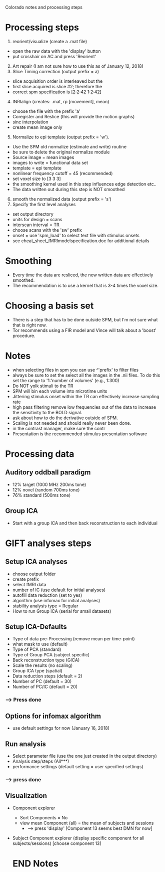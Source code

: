 Colorado notes and processing steps

# Processing steps
1. reorient/visualize (create a .mat file)
  * open the raw data with the 'display' button
  * put crosshair on AC and press 'Reorient'
2. Art repair (I am not sure how to use this as of January 12, 2018)
3. Slice Timing correction (output prefix = a)
  *   slice acquisition order is interleaved but the
  *   first slice acquired is slice #2; therefore the
  *   correct spm specification is [2:2:42 1:2:42]
4. INRIalign (creates: .mat, rp [movement], mean)
  * choose the file with the prefix 'a'
  * Coregister and Reslice (this will provide the motion graphs)
  * sinc interpolation
  * create mean image only
5. Normalize to epi template (output prefix = 'w').
  * Use the SPM old normalize (estimate and write) routine
  * be sure to delete the original normalize module
  * Source image = mean images
  * images to write = functional data set
  * template = epi template
  * nonlinear frequency cutoff = 45 (recommended)
  * set voxel size to [3 3 3]
  * the smoothing kernel used in this step influences edge detection etc..
  * The data written out during this step is NOT smoothed
6. smooth the normalized data (output prefix = 's')
7. Specify the first level analyses
  * set output directory
  * units for design = scans
  * interscan interval = TR
  * choose scans with the 'sw' prefix
  * onset = use 'spm_load' to select text file with stimulus onsets
  * see cheat_sheet_fMRImodelspecification.doc for additional details




# Smoothing
  * Every time the data are resliced, the new written data are effectively smoothed.
  * The recommendation is to use a kernel that is 3-4 times the voxel size.


# Choosing a basis set
  * There is a step that has to be done outside SPM, but I'm not sure what that is right now.
  * Tor recommends using a FIR model and Vince will talk about a 'boost' procedure.

# Notes
  * when selecting files in spm you can use ^'prefix' to filter files
  * always be sure to set the select all the images in the .nii files. To do this set the range to '1:'number of volumes' (e.g., 1:300)
  * Do NOT yolk stimuli to the TR
  * SPM will bin each volume into microtime units
  * Jittering stimulus onset within the TR can effectively increase sampling rate
  * high pass filtering remove low frequencies out of the data to increase the sensitivity to the BOLD signal.
  * ask about how to do the derivative outside of SPM.
  * Scaling is not needed and should really never been done.
  * in the contrast manager, make sure the contr
  * Presentation is the recommended stimulus presentation software



# Processing data
## Auditory oddball paradigm
  * 12% target (1000 MHz 200ms tone)
  * 12% novel (random 700ms tone)
  * 76% standard (500ms tone)



## Group ICA
* Start with a group ICA and then back reconstruction to each individual

# GIFT analyses steps
##  Setup ICA analyses
* choose output folder
* create prefix
* select fMRI data
* number of IC (use default for initial analyses)
* autofill data reduction (set to yes)
* algorithm (use infomax for initial analyses)
* stability analysis type = Regular
* How to run Group ICA (serial for small datasets)

## Setup ICA-Defaults
* Type of data pre-Processing (remove mean per time-point)
* what mask to use (default)
* Type of PCA (standard)
* Type of Group PCA (subject specific)
* Back reconstruction type (GICA)
* Scale the results (no scaling)
* Group ICA type (spatial)
* Data reduction steps (default = 2)
* Number of PC (default = 30)
* Number of PC/IC (default = 20)
### --> Press done

## Options for infomax algorithm
* use default settings for now (January 16, 2018)

## Run analysis
* Select parameter file (use the one just created in the output directory)
* Analysis step/steps (All***)
* performance settings (default setting = user specified settings)
### --> press done

## Visualization
* Component explorer
  * Sort Components = No
  * view mean Component (all) = the mean of subjects and sessions
    * --> press 'display' [Component 13 seems best DMN for now]
* Subject Component explorer (display specific component for all subjects/sessions) [choose component 13]



































  # END Notes
